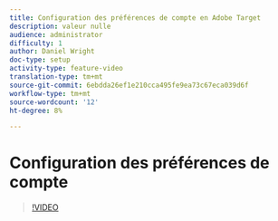 ```yaml
---
title: Configuration des préférences de compte en Adobe Target
description: valeur nulle
audience: administrator
difficulty: 1
author: Daniel Wright
doc-type: setup
activity-type: feature-video
translation-type: tm+mt
source-git-commit: 6ebdda26ef1e210cca495fe9ea73c67eca039d6f
workflow-type: tm+mt
source-wordcount: '12'
ht-degree: 8%

---
```



# Configuration des préférences de compte

>[!VIDEO](https://video.tv.adobe.com/v/17379/?quality=12)